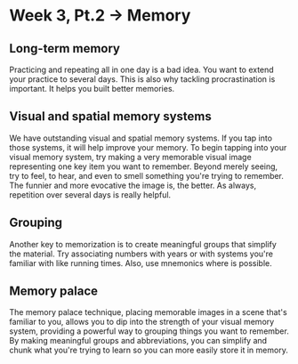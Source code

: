 # Week 3, Pt.2 -> Memory

## Long-term memory
Practicing and repeating all in one day is a bad idea. You want to extend your practice to several days. This is also why tackling procrastination is important. It helps you built better memories. 

## Visual and spatial memory systems
We have outstanding visual and spatial memory systems. If you tap into those systems, it will help improve your memory.
To begin tapping into your visual memory system, try making a very memorable visual image representing one key item you want to remember. Beyond merely seeing, try to feel, to hear, and even to smell something you're trying to remember. The funnier and more evocative the image is, the better.
As always, repetition over several days is really helpful. 

## Grouping
Another key to memorization is to create meaningful groups that simplify the material. Try associating numbers with years or with systems you're familiar with like running times. Also, use mnemonics where is possible.

## Memory palace
The memory palace technique, placing memorable images in a scene that's familiar to you, allows you to dip into the strength of your visual memory system, providing a powerful way to grouping things you want to remember.
By making meaningful groups and abbreviations, you can simplify and chunk what you're trying to learn so you can more easily store it in memory.

